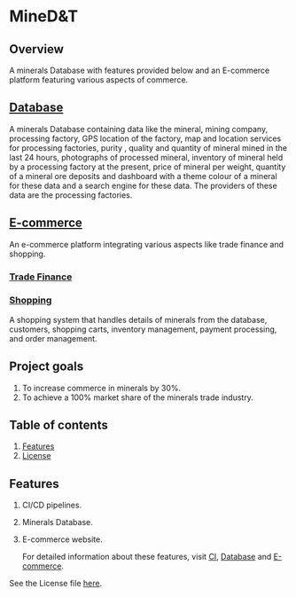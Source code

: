 # MineD&T
## Overview 
A minerals Database with features provided below and an E-commerce platform featuring various aspects of commerce.
## [Database](./Database/README.md)
A minerals Database containing data like the mineral, mining company, processing factory, GPS location of the factory, map and location services for processing factories, purity , quality and quantity of mineral mined in the last 24 hours, photographs of processed mineral, inventory of mineral held by a processing factory at the present, price of mineral per weight, quantity of a mineral ore deposits and dashboard with a theme colour of a mineral for these data and a search engine for these data. The providers of these data are the processing factories.

## [E-commerce]()
An e-commerce platform integrating various aspects like trade finance and shopping.
### [Trade Finance](./E-commerce/trade-finance/README.md)
### [Shopping](./E-commerce/Shopping/README.md)
A shopping system that handles details of minerals from the database, customers, shopping carts, inventory management, payment processing, and order management. 

## Project goals
1. To increase commerce in minerals by 30%.
2. To achieve a 100% market share of the minerals trade industry.

## Table of contents 
1. [Features](#Features)
2. [License](./LICENSE)

## Features 
1. CI/CD pipelines.
2. Minerals Database.
3. E-commerce website.

   For detailed information about these features, visit [CI](./CI/Development.md), [Database](./Database/Development.md) and [E-commerce](./e-commerce/Development.md).
   
See the License file [here](./LICENSE).

